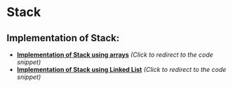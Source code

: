 # Stack
## Implementation of Stack:
* <b>[Implementation of Stack using arrays](https://github.com/Kranthi-Guribilli/DS-Implementations-C/blob/main/ImplementingStackUsingArrays.c)</b><i> (Click to redirect to the code snippet)</i>
* <b>[Implementation of Stack using Linked List](https://github.com/Kranthi-Guribilli/DS-Implementations-C/blob/main/ImplementingStackUsingLinkedList.c)</b><i> (Click to redirect to the code snippet)</i>
